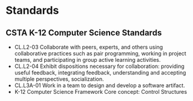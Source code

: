# Standards

## CSTA K-12 Computer Science Standards

* CL.L2-03 Collaborate with peers, experts, and others using collaborative practices such as pair programming, working in project teams, and participating in group active learning activities.
* CL.L2-04 Exhibit dispositions necessary for collaboration: providing useful feedback, integrating feedback, understanding and accepting multiple perspectives, socialization.   
* CL.L3A-01 Work in a team to design and develop a software artifact.
* K-12 Computer Science Framework Core concept: Control Structures 
